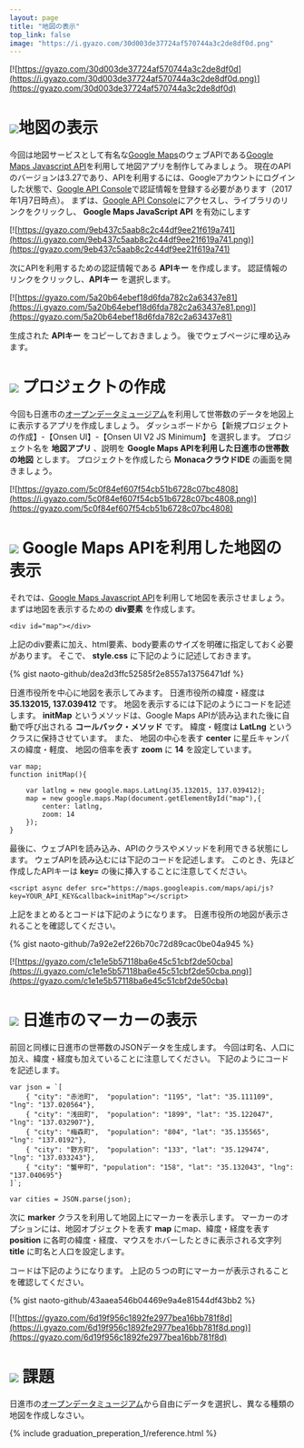 ```yaml
---
layout: page
title: "地図の表示"
top_link: false
image: "https://i.gyazo.com/30d003de37724af570744a3c2de8df0d.png"
---
```


[![https://gyazo.com/30d003de37724af570744a3c2de8df0d](https://i.gyazo.com/30d003de37724af570744a3c2de8df0d.png)](https://gyazo.com/30d003de37724af570744a3c2de8df0d)

# <img src="https://i.gyazo.com/261ba098b5b016e01a3dfb36abec79bb.png">地図の表示

今回は地図サービスとして有名な[Google Maps](https://www.google.co.jp/maps)のウェブAPIである[Google Maps Javascript API](https://developers.google.com/maps/?hl=ja)を利用して地図アプリを制作してみましょう。
現在のAPIのバージョンは3.27であり、APIを利用するには、Googleアカウントにログインした状態で、[Google API Console](https://console.developers.google.com)で認証情報を登録する必要があります（2017年1月7日時点）。
まずは、[Google API Console](https://console.developers.google.com)にアクセスし、ライブラリのリンクをクリックし、 **Google Maps JavaScript API** を有効にします

[![https://gyazo.com/9eb437c5aab8c2c44df9ee21f619a741](https://i.gyazo.com/9eb437c5aab8c2c44df9ee21f619a741.png)](https://gyazo.com/9eb437c5aab8c2c44df9ee21f619a741)

次にAPIを利用するための認証情報である **APIキー** を作成します。
認証情報のリンクをクリックし、**APIキー** を選択します。

[![https://gyazo.com/5a20b64ebef18d6fda782c2a63437e81](https://i.gyazo.com/5a20b64ebef18d6fda782c2a63437e81.png)](https://gyazo.com/5a20b64ebef18d6fda782c2a63437e81)

生成された **APIキー** をコピーしておきましょう。
後でウェブページに埋め込みます。

# <img src="https://i.gyazo.com/261ba098b5b016e01a3dfb36abec79bb.png"> プロジェクトの作成

今回も日進市の[オープンデータミュージアム](http://www.city.nisshin.lg.jp/seisaku/toukei/18979/index.html)を利用して世帯数のデータを地図上に表示するアプリを作成しましょう。
ダッシュボードから【新規プロジェクトの作成】-【Onsen UI】-【Onsen UI V2 JS Minimum】を選択します。
プロジェクト名を **地図アプリ** 、説明を **Google Maps APIを利用した日進市の世帯数の地図** とします。
プロジェクトを作成したら **MonacaクラウドIDE** の画面を開きましょう。

[![https://gyazo.com/5c0f84ef607f54cb51b6728c07bc4808](https://i.gyazo.com/5c0f84ef607f54cb51b6728c07bc4808.png)](https://gyazo.com/5c0f84ef607f54cb51b6728c07bc4808)

# <img src="https://i.gyazo.com/261ba098b5b016e01a3dfb36abec79bb.png"> Google Maps APIを利用した地図の表示

それでは、[Google Maps Javascript API](https://developers.google.com/maps/?hl=ja)を利用して地図を表示させましょう。
まずは地図を表示するための **div要素** を作成します。

    <div id="map"></div>

上記のdiv要素に加え、html要素、body要素のサイズを明確に指定しておく必要があります。
そこで、 **style.css** に下記のように記述しておきます。

{% gist naoto-github/dea2d3ffc52585f2e8557a13756471df %}

日進市役所を中心に地図を表示してみます。
日進市役所の緯度・経度は **35.132015, 137.039412** です。
地図を表示するには下記のようにコードを記述します。
**initMap** というメソッドは、Google Maps APIが読み込まれた後に自動で呼び出される **コールバック・メソッド** です。
緯度・軽度は **LatLng** というクラスに保持させています。
また、 地図の中心を表す **center** に星丘キャンパスの緯度・軽度、 地図の倍率を表す **zoom** に **14** を設定しています。

    var map;
    function initMap(){

        var latlng = new google.maps.LatLng(35.132015, 137.039412);
        map = new google.maps.Map(document.getElementById("map"),{
            center: latlng,
            zoom: 14
        });
    }

最後に、ウェブAPIを読み込み、APIのクラスやメソッドを利用できる状態にします。
ウェブAPIを読み込むには下記のコードを記述します。
このとき、先ほど作成したAPIキーは **key=** の後に挿入することに注意してください。

    <script async defer src="https://maps.googleapis.com/maps/api/js?key=YOUR_API_KEY&callback=initMap"></script>

上記をまとめるとコードは下記のようになります。
日進市役所の地図が表示されることを確認してください。

{% gist naoto-github/7a92e2ef226b70c72d89cac0be04a945 %}

[![https://gyazo.com/c1e1e5b57118ba6e45c51cbf2de50cba](https://i.gyazo.com/c1e1e5b57118ba6e45c51cbf2de50cba.png)](https://gyazo.com/c1e1e5b57118ba6e45c51cbf2de50cba)

# <img src="https://i.gyazo.com/261ba098b5b016e01a3dfb36abec79bb.png"> 日進市のマーカーの表示

前回と同様に日進市の世帯数のJSONデータを生成します。
今回は町名、人口に加え、緯度・経度も加えていることに注意してください。
下記のようにコードを記述します。

    var json = `[
        { "city": "赤池町",  "population": "1195", "lat": "35.111109", "lng": "137.020564"},
        { "city": "浅田町",  "population": "1899", "lat": "35.122047", "lng": "137.032907"},
        { "city": "梅森町",  "population": "804", "lat": "35.135565", "lng": "137.0192"},
        { "city": "野方町",  "population": "133", "lat": "35.129474", "lng": "137.033243"},
        { "city": "蟹甲町", "population": "158", "lat": "35.132043", "lng": "137.040695"}
    ]`;

    var cities = JSON.parse(json);

次に **marker** クラスを利用して地図上にマーカーを表示します。
マーカーのオプションには、地図オブジェクトを表す **map** にmap、緯度・経度を表す **position** に各町の緯度・経度、マウスをホバーしたときに表示される文字列 **title** に町名と人口を設定します。

コードは下記のようになります。
上記の５つの町にマーカーが表示されることを確認してください。

{% gist naoto-github/43aaea546b04469e9a4e81544df43bb2 %}

[![https://gyazo.com/6d19f956c1892fe2977bea16bb781f8d](https://i.gyazo.com/6d19f956c1892fe2977bea16bb781f8d.png)](https://gyazo.com/6d19f956c1892fe2977bea16bb781f8d)

# <img src="https://i.gyazo.com/261ba098b5b016e01a3dfb36abec79bb.png"> 課題

日進市の[オープンデータミュージアム](http://www.city.nisshin.lg.jp/seisaku/toukei/18979/index.html)から自由にデータを選択し、異なる種類の地図を作成しなさい。

{% include graduation_preperation_1/reference.html %}
